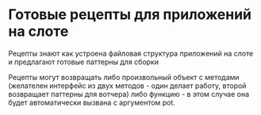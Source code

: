 # Готовые рецепты для приложений на слоте

Рецепты знают как устроена файловая структура приложений на слоте и предлагают готовые паттерны для сборки

Рецепты могут возвращать либо произвольный объект с методами (желателен интерфейс из двух методов - один делает работу, второй возвращает паттерны для вотчера)
либо функцию - в этом случае она будет автоматически вызвана с аргументом pot.
